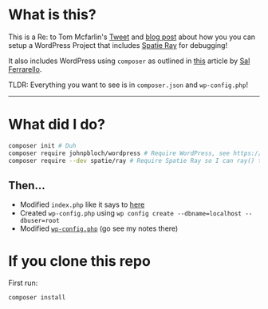 # What is this?

This is a Re: to Tom Mcfarlin's [Tweet](https://twitter.com/tommcfarlin/status/1479499427429687299) and [blog post](https://tommcfarlin.com/ray-per-project-at-an-application-level/) about how you you can setup a WordPress Project that includes [Spatie Ray](https://spatie.be/products/ray) for debugging!

It also includes WordPress using `composer` as outlined in [this](https://salferrarello.com/install-wordpress-with-composer/) article by [Sal Ferrarello](https://salferrarello.com/).

TLDR: Everything you want to see is in `composer.json` and `wp-config.php`!

---

# What did I do?

```bash
composer init # Duh
composer require johnpbloch/wordpress # Require WordPress, see https://salferrarello.com/install-wordpress-with-composer/
composer require --dev spatie/ray # Require Spatie Ray so I can ray() things...
```

## Then...

- Modified `index.php` like it says to [here](https://salferrarello.com/install-wordpress-with-composer/)
- Created `wp-config.php` using `wp config create --dbname=localhost --dbuser=root`
- Modified [`wp-config.php`](wordpress/wp-config.php) (go see my notes there)

# If you clone this repo

First run:

```
composer install
```
